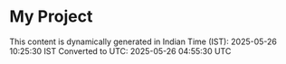# My Project

This content is dynamically generated in Indian Time (IST): 2025-05-26 10:25:30 IST
Converted to UTC: 2025-05-26 04:55:30 UTC
